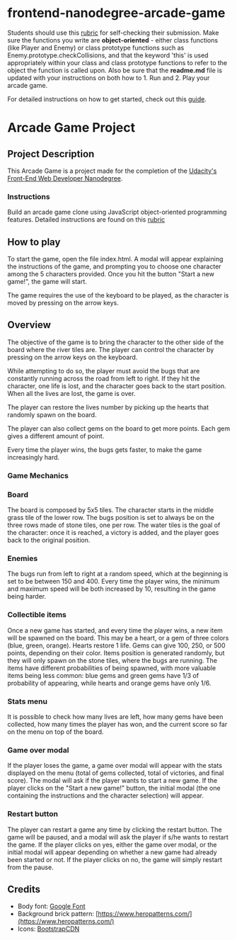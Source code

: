 frontend-nanodegree-arcade-game
===============================

Students should use this [rubric](https://review.udacity.com/#!/projects/2696458597/rubric) for self-checking their submission. Make sure the functions you write are **object-oriented** - either class functions (like Player and Enemy) or class prototype functions such as Enemy.prototype.checkCollisions, and that the keyword 'this' is used appropriately within your class and class prototype functions to refer to the object the function is called upon. Also be sure that the **readme.md** file is updated with your instructions on both how to 1. Run and 2. Play your arcade game.

For detailed instructions on how to get started, check out this [guide](https://docs.google.com/document/d/1v01aScPjSWCCWQLIpFqvg3-vXLH2e8_SZQKC8jNO0Dc/pub?embedded=true).

# Arcade Game Project

## Project Description

This Arcade Game is a project made for the completion of the [Udacity's Front-End Web Developer Nanodegree](https://www.udacity.com/course/front-end-web-developer-nanodegree--nd001?v=fe1).

### Instructions

Build an arcade game clone using JavaScript object-oriented programming features. Detailed instructions are found on this [rubric](https://review.udacity.com/#!/projects/2696458597/rubric)

## How to play

To start the game, open the file index.html. A modal will appear explaining the instructions of the game, and prompting you to choose one character among the 5 characters provided. Once you hit the button "Start a new game!", the game will start.

The game requires the use of the keyboard to be played, as the character is moved by pressing on the arrow keys.

## Overview

The objective of the game is to bring the character to the other side of the board where the river tiles are. The player can control the character by pressing on the arrow keys on the keyboard.

While attempting to do so, the player must avoid the bugs that are constantly running across the road from left to right. If they hit the character, one life is lost, and the character goes back to the start position. When all the lives are lost, the game is over.

The player can restore the lives number by picking up the hearts that randomly spawn on the board.

The player can also collect gems on the board to get more points. Each gem gives a different amount of point.

Every time the player wins, the bugs gets faster, to make the game increasingly hard.

### Game Mechanics

### Board
The board is composed by 5x5 tiles. The character starts in the middle grass tile of the lower row.
The bugs position is set to always be on the three rows made of stone tiles, one per row.
The water tiles is the goal of the character: once it is reached, a victory is added, and the player goes back to the original position.

### Enemies
The bugs run from left to right at a random speed, which at the beginning is set to be between 150 and 400. Every time the player wins, the minimum and maximum speed will be both increased by 10, resulting in the game being harder.

### Collectible items
Once a new game has started, and every time the player wins, a new item will be spawned on the board. This may be a heart, or a gem of three colors (blue, green, orange). Hearts restore 1 life. Gems can give 100, 250, or 500 points, depending on their color.
Items position is generated randomly, but they will only spawn on the stone tiles, where the bugs are running.
The items have different probabilities of being spawned, with more valuable items being less common: blue gems and green gems have 1/3 of probability of appearing, while hearts and orange gems have only 1/6.

### Stats menu
It is possible to check how many lives are left, how many gems have been collected, how many times the player has won, and the current score so far on the menu on top of the board.

### Game over modal
If the player loses the game, a game over modal will appear with the stats displayed on the menu (total of gems collected, total of victories, and final score). The modal will ask if the player wants to start a new game. If the player clicks on the "Start a new game!" button, the initial modal (the one containing the instructions and the character selection) will appear.

### Restart button
The player can restart a game any time by clicking the restart button. The game will be paused, and a modal will ask the player if s/he wants to restart the game. If the player clicks on yes, either the game over modal, or the initial modal  will appear depending on whether a new game had already been started or not. If the player clicks on no, the game will simply restart from the pause.

## Credits

- Body font: [Google Font](https://fonts.google.com/)
- Background brick pattern: [https://www.heropatterns.com/](https://www.heropatterns.com/)
- Icons: [BootstrapCDN](https://www.bootstrapcdn.com/)
